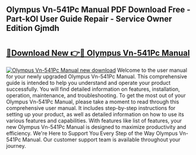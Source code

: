 ## Olympus Vn-541Pc Manual PDF Download Free - Part-kOI User Guide Repair - Service Owner Edition Gjmdh

# <h2><a href="http://cf28660.oget.top/?id=Olympus+Vn-541Pc+Manual">🔗Download New 👉🔴 Olympus Vn-541Pc Manual</a></h2>

[![Olympus Vn-541Pc Manual new download](https://i.imgur.com/5g1atiW.png)](http://cf28660.oget.top/?id=Olympus+Vn-541Pc+Manual)
Welcome to the user manual for your newly upgraded Olympus Vn-541Pc Manual. This comprehensive guide is intended to help you understand and operate your product successfully. You will find detailed information on features, installation, operation, maintenance, and troubleshooting. To get the most out of your Olympus Vn-541Pc Manual, please take a moment to read through this comprehensive user manual. It includes step-by-step instructions for setting up your product, as well as detailed information on how to use its various features and capabilities. With features like list of features, your new Olympus Vn-541Pc Manual is designed to maximize productivity and efficiency. We're Here to Support You Every Step of the Way Olympus Vn-541Pc Manual. Our customer support team is available throughout your journey.
